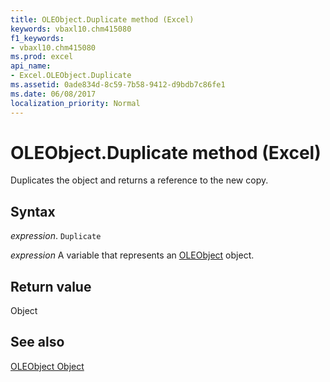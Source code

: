 ```yaml
---
title: OLEObject.Duplicate method (Excel)
keywords: vbaxl10.chm415080
f1_keywords:
- vbaxl10.chm415080
ms.prod: excel
api_name:
- Excel.OLEObject.Duplicate
ms.assetid: 0ade834d-8c59-7b58-9412-d9bdb7c86fe1
ms.date: 06/08/2017
localization_priority: Normal
---
```



# OLEObject.Duplicate method (Excel)

Duplicates the object and returns a reference to the new copy.


## Syntax

_expression_. `Duplicate`

_expression_ A variable that represents an [OLEObject](Excel.OLEObject.md) object.


## Return value

Object


## See also


[OLEObject Object](Excel.OLEObject.md)

